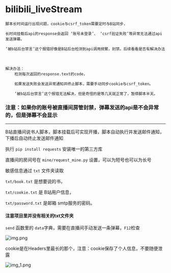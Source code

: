 # bilibili_liveStream

```
脚本长时间运行出现问题，cookie与csrf_token需要定时与B站同步，

长时间挂载后api的response会返回 ‘账号未登录’、 ‘csrf验证失败’等异常无法通过api发送弹幕。

‘被b站后台禁言’这个报错好像是B站后台检测到api调用频繁，封禁。后续看看是否有解决办法
```
<br>

```
解决办法：
    检测每次返回的response.text的code，
    
    如果发送失败会发送异常通知并终止脚本，需要手动同步cookie与csrf_token。
    
    ‘被b站后台禁言’这个报错无法解决，但是奇怪的是等几天就正常了，暂停脚本半天。
``` 

### 注意：如果你的账号被直播间房管封禁，弹幕发送的api是不会异常的，但是弹幕不会显示

_____

B站直播间说书人脚本，脚本挂载后可实现开播，脚本自动执行并发送邮件通知，下播后自动终止发送邮件通知

执行 ```pip install requests``` 安装唯一的第三方库

直播间的房间号在 ```mine/request_mine.py``` 设置，可以为短号也可以为长号

敏感信息通过 ```txt``` 文件夹读取

```txt/book.txt``` 是想要说的书，

```txt/cookie.txt``` 是 B站用户信息，

```txt/password.txt``` 是邮箱 smtp服务的密码。

#### 注意项目里并没有相关的txt文件夹

```send``` 函数里的 ```data```字典，需要在直播间手动发送一条弹幕，```F12```检查

<img alt="img.png" height="" src="Github/img/img.png" />

cookie是在Headers里最长的那个，注意：cookie保存了个人信息，不要随便泄露

<img alt="img_1.png" height="" src="Github/img/img_1.png" />
